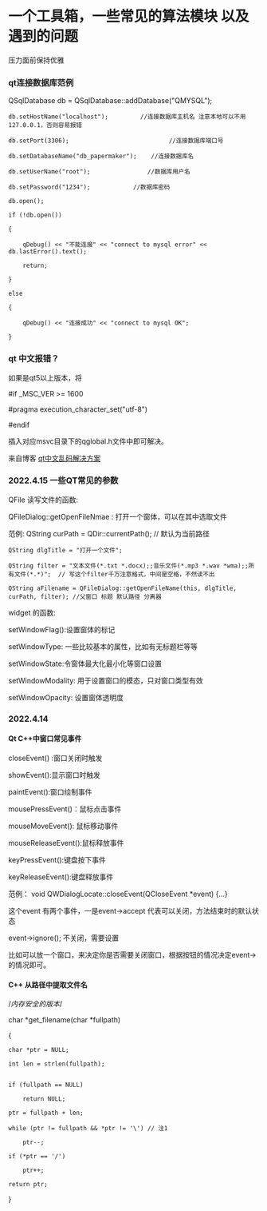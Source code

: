 # 一个工具箱，一些常见的算法模块 以及 遇到的问题

压力面前保持优雅

### qt连接数据库范例



 QSqlDatabase db = QSqlDatabase::addDatabase("QMYSQL");
 
    db.setHostName("localhost");         //连接数据库主机名 注意本地可以不用127.0.0.1，否则容易报错
    
    db.setPort(3306);                            //连接数据库端口号
    
    db.setDatabaseName("db_papermaker");    //连接数据库名
    
    db.setUserName("root");                //数据库用户名
    
    db.setPassword("1234");            //数据库密码
    
    db.open();
    
    if (!db.open()) 
    
    {
    
        qDebug() << "不能连接" << "connect to mysql error" << db.lastError().text();
	
        return;
	
    }
    
    else
    
    {
    
        qDebug() << "连接成功" << "connect to mysql OK";
	
    }

### qt 中文报错？

如果是qt5以上版本，将

#if _MSC_VER >= 1600

#pragma execution_character_set("utf-8")

#endif

插入对应msvc目录下的qglobal.h文件中即可解决。

来自博客 [qt中文乱码解决方案](https://blog.csdn.net/weixin_42258743/article/details/119731075)

### 2022.4.15 一些QT常见的参数

QFile 读写文件的函数:

QFileDialog::getOpenFileNmae : 打开一个窗体，可以在其中选取文件

范例:
	QString curPath = QDir::currentPath(); // 默认为当前路径
	
	QString dlgTitle = "打开一个文件";
	
	QString filter = "文本文件(*.txt *.docx);;音乐文件(*.mp3 *.wav *wma);;所有文件(*.*)";  // 写这个filter千万注意格式，中间是空格，不然读不出
	
	QString aFilename = QFileDialog::getOpenFileName(this, dlgTitle, curPath, filter); //父窗口 标题 默认路径 分离器

widget 的函数:

setWindowFlag():设置窗体的标记

setWindowType: 一些比较基本的属性，比如有无标题栏等等

setWindowState:令窗体最大化最小化等窗口设置

setWindowModality: 用于设置窗口的模态，只对窗口类型有效

setWindowOpacity: 设置窗体透明度

### 2022.4.14

#### Qt C++中窗口常见事件

closeEvent() :窗口关闭时触发

showEvent():显示窗口时触发

paintEvent():窗口绘制事件

mousePressEvent()：鼠标点击事件

mouseMoveEvent(): 鼠标移动事件

mouseReleaseEvent():鼠标释放事件

keyPressEvent():键盘按下事件

keyReleaseEvent():键盘释放事件

范例：
void QWDialogLocate::closeEvent(QCloseEvent *event)
{...}

这个event 有两个事件，一是event->accept 代表可以关闭，方法结束时的默认状态

event->ignore(); 不关闭，需要设置

比如可以放一个窗口，来决定你是否需要关闭窗口，根据按钮的情况决定event->的情况即可。

#### C++ 从路径中提取文件名

/*内存安全的版本*/

char *get_filename(char *fullpath)

{

	char *ptr = NULL;
	
	int len = strlen(fullpath);
	
 
	if (fullpath == NULL)
	
		return NULL;
 
	ptr = fullpath + len;
 
	while (ptr != fullpath && *ptr != '\') // 注1
	
		ptr--;
 
	if (*ptr == '/')
	
		ptr++;
 
	return ptr;	
}
